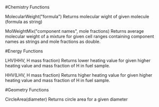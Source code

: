 #Chemistry Functions

MolecularWeight("formula")
  Returns molecular wight of given molecule (formula as string)
  
MolWeightMix("component names", mole fractions)
  Returns average molecular weight of a mixture for given cell ranges containing component names as strings and mole fractions as double.

#Energy Functions

LHV(HHV, H mass fraction)
  Returns lower heating value for given higher heating value and mass fraction of H in fuel sample.

HHV(LHV, H mass fraction)
  Returns higher heating value for given higher heating value and mass fraction of H in fuel sample.
  
#Geometry Functions

CircleArea(diameter)
  Returns circle area for a given diameter


